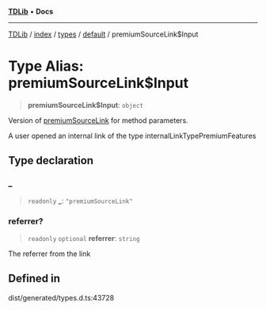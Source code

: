 [**TDLib**](../../../../../../README.md) • **Docs**

***

[TDLib](../../../../../../modules.md) / [index](../../../../../README.md) / [types](../../../README.md) / [default](../README.md) / premiumSourceLink$Input

# Type Alias: premiumSourceLink$Input

> **premiumSourceLink$Input**: `object`

Version of [premiumSourceLink](premiumSourceLink.md) for method parameters.

A user opened an internal link of the type internalLinkTypePremiumFeatures

## Type declaration

### \_

> `readonly` **\_**: `"premiumSourceLink"`

### referrer?

> `readonly` `optional` **referrer**: `string`

The referrer from the link

## Defined in

dist/generated/types.d.ts:43728

